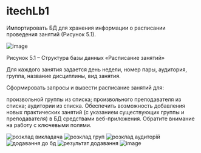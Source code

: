 # itechLb1

Импортировать БД для хранения информации о расписании проведения занятий (Рисунок 5.1).

![image](https://user-images.githubusercontent.com/91470828/178153959-72b41c22-2b38-4477-8a7d-4a056ef3d5ac.png)

Рисунок 5.1 – Структура базы данных «Расписание занятий»

Для каждого занятия задается день недели, номер пары, аудитория, группа, название дисциплины, вид занятия.

Сформировать запросы и вывести расписание занятий для:

произвольной группы из списка;
произвольного преподавателя из списка;
аудитории из списка.
Обеспечить возможность добавления новых практических занятий (с указанием существующих группы и преподавателя) в БД средствами веб-приложения. Обратите внимание на работу с ключевыми полями.

![розклад викладача](https://user-images.githubusercontent.com/91470828/178153987-bfe175aa-7187-44d1-ad1f-6ab0034b140f.png)
![розклад груп](https://user-images.githubusercontent.com/91470828/178153991-95e1a95a-4fee-41d1-b9df-435503e9e7b8.png)
![розклад аудиторій](https://user-images.githubusercontent.com/91470828/178153993-c9f3618f-da56-41ea-b278-f22b236aa470.png)
![додавання до бд](https://user-images.githubusercontent.com/91470828/178154003-48b64483-bcdd-49cd-82f0-8b5d21c89eb4.png)
![результат додавання ](https://user-images.githubusercontent.com/91470828/178154005-7855cf2c-b46f-41d9-a808-e4bc2f011668.png)
![image](https://user-images.githubusercontent.com/91470828/178154020-08c16ed6-94a8-4b84-b52d-8667651e2fc5.png)
